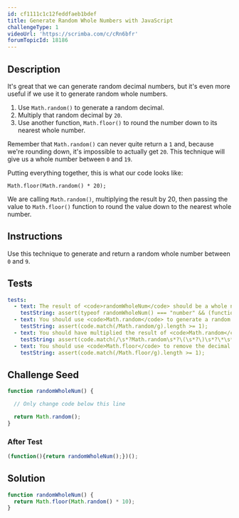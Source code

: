 ```yaml
---
id: cf1111c1c12feddfaeb1bdef
title: Generate Random Whole Numbers with JavaScript
challengeType: 1
videoUrl: 'https://scrimba.com/c/cRn6bfr'
forumTopicId: 18186
---
```


## Description

<section id='description'>

It's great that we can generate random decimal numbers, but it's even more useful if we use it to generate random whole numbers.

<ol><li>Use <code>Math.random()</code> to generate a random decimal.</li><li>Multiply that random decimal by <code>20</code>.</li><li>Use another function, <code>Math.floor()</code> to round the number down to its nearest whole number.</li></ol>

Remember that `Math.random()` can never quite return a `1` and, because we're rounding down, it's impossible to actually get `20`. This technique will give us a whole number between `0` and `19`.

Putting everything together, this is what our code looks like:

`Math.floor(Math.random() * 20);`

We are calling `Math.random()`, multiplying the result by 20, then passing the value to `Math.floor()` function to round the value down to the nearest whole number.

</section>

## Instructions

<section id='instructions'>

Use this technique to generate and return a random whole number between `0` and `9`.

</section>

## Tests

<section id='tests'>

```yml
tests:
  - text: The result of <code>randomWholeNum</code> should be a whole number.
    testString: assert(typeof randomWholeNum() === "number" && (function(){var r = randomWholeNum();return Math.floor(r) === r;})());
  - text: You should use <code>Math.random</code> to generate a random number.
    testString: assert(code.match(/Math.random/g).length >= 1);
  - text: You should have multiplied the result of <code>Math.random</code> by 10 to make it a number that is between zero and nine.
    testString: assert(code.match(/\s*?Math.random\s*?\(\s*?\)\s*?\*\s*?10[\D]\s*?/g) || code.match(/\s*?10\s*?\*\s*?Math.random\s*?\(\s*?\)\s*?/g));
  - text: You should use <code>Math.floor</code> to remove the decimal part of the number.
    testString: assert(code.match(/Math.floor/g).length >= 1);

```

</section>

## Challenge Seed

<section id='challengeSeed'>

<div id='js-seed'>

```js
function randomWholeNum() {

  // Only change code below this line

  return Math.random();
}
```

</div>

### After Test

<div id='js-teardown'>

```js
(function(){return randomWholeNum();})();
```

</div>

</section>

## Solution

<section id='solution'>

```js
function randomWholeNum() {
  return Math.floor(Math.random() * 10);
}
```

</section>
